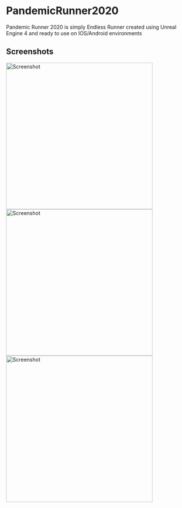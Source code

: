# PandemicRunner2020
 
Pandemic Runner 2020 is simply Endless Runner created using Unreal Engine 4 and ready to use on IOS/Android environments

## Screenshots
 <img src="Screenshots/Gameplay1.png" height="400" alt="Screenshot"/> 
 <img src=“Screenshots/Gameplay2.png" height="400" alt="Screenshot"/>
 <img src=“Screenshots/gameover.png" height="400" alt="Screenshot"/>
